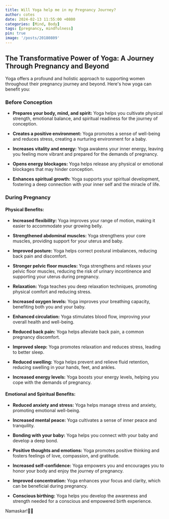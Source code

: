 ```yaml
---
title: Will Yoga help me in my Pregnancy Journey?
author: cotes
date: 2024-02-13 11:55:00 +0800
categories: [Mind, Body]
tags: [pregnancy, mindfulness]
pin: true
image: '/posts/20180809'
---
```


## The Transformative Power of Yoga: A Journey Through Pregnancy and Beyond

Yoga offers a profound and holistic approach to supporting women throughout their pregnancy journey and beyond. Here's how yoga can benefit you:

### Before Conception

- **Prepares your body, mind, and spirit:** Yoga helps you cultivate physical strength, emotional balance, and spiritual readiness for the journey of conception.

- **Creates a positive environment:** Yoga promotes a sense of well-being and reduces stress, creating a nurturing environment for a baby.

- **Increases vitality and energy:** Yoga awakens your inner energy, leaving you feeling more vibrant and prepared for the demands of pregnancy.

- **Opens energy blockages:** Yoga helps release any physical or emotional blockages that may hinder conception.

- **Enhances spiritual growth:** Yoga supports your spiritual development, fostering a deep connection with your inner self and the miracle of life.

### During Pregnancy

#### Physical Benefits:

- **Increased flexibility:** Yoga improves your range of motion, making it easier to accommodate your growing belly.

- **Strengthened abdominal muscles:** Yoga strengthens your core muscles, providing support for your uterus and baby.

- **Improved posture:** Yoga helps correct postural imbalances, reducing back pain and discomfort.

- **Stronger pelvic floor muscles:** Yoga strengthens and relaxes your pelvic floor muscles, reducing the risk of urinary incontinence and supporting your uterus during pregnancy.

- **Relaxation:** Yoga teaches you deep relaxation techniques, promoting physical comfort and reducing stress.

- **Increased oxygen levels:** Yoga improves your breathing capacity, benefiting both you and your baby.

- **Enhanced circulation:** Yoga stimulates blood flow, improving your overall health and well-being.

- **Reduced back pain:** Yoga helps alleviate back pain, a common pregnancy discomfort.

- **Improved sleep:** Yoga promotes relaxation and reduces stress, leading to better sleep.

- **Reduced swelling:** Yoga helps prevent and relieve fluid retention, reducing swelling in your hands, feet, and ankles.

- **Increased energy levels:** Yoga boosts your energy levels, helping you cope with the demands of pregnancy.

#### Emotional and Spiritual Benefits:

- **Reduced anxiety and stress:** Yoga helps manage stress and anxiety, promoting emotional well-being.

- **Increased mental peace:** Yoga cultivates a sense of inner peace and tranquility.

- **Bonding with your baby:** Yoga helps you connect with your baby and develop a deep bond.

- **Positive thoughts and emotions:** Yoga promotes positive thinking and fosters feelings of love, compassion, and gratitude.

- **Increased self-confidence:** Yoga empowers you and encourages you to honor your body and enjoy the journey of pregnancy.

- **Improved concentration:** Yoga enhances your focus and clarity, which can be beneficial during pregnancy.

- **Conscious birthing:** Yoga helps you develop the awareness and strength needed for a conscious and empowered birth experience.

Namaskar!🙏✨